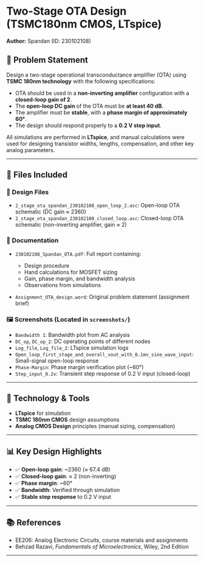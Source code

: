 # Two-Stage OTA Design (TSMC180nm CMOS, LTspice)  
**Author:** Spandan (ID: 230102108)

## 📌 Problem Statement

Design a two-stage operational transconductance amplifier (OTA) using **TSMC 180nm technology** with the following specifications:

- OTA should be used in a **non-inverting amplifier** configuration with a **closed-loop gain of 2**.
- The **open-loop DC gain** of the OTA must be **at least 40 dB**.
- The amplifier must be **stable**, with a **phase margin of approximately 60°**.
- The design should respond properly to a **0.2 V step input**.

All simulations are performed in **LTspice**, and manual calculations were used for designing transistor widths, lengths, compensation, and other key analog parameters.

---

## 📁 Files Included

### 📄 Design Files
- `2_stage_ota_spandan_230102108_open_loop_2.asc`: Open-loop OTA schematic (DC gain ≈ 2360)
- `2_stage_ota_spandan_230102108_closed_loop.asc`: Closed-loop OTA schematic (non-inverting amplifier, gain ≈ 2)

### 📑 Documentation
- `230102108_Spandan_OTA.pdf`: Full report containing:
  - Design procedure
  - Hand calculations for MOSFET sizing
  - Gain, phase margin, and bandwidth analysis
  - Observations from simulations

- `Assignment_OTA_design.word`: Original problem statement (assignment brief)

### 🖼️ Screenshots (Located in `screenshots/`)
- `Bandwidth 1`: Bandwidth plot from AC analysis
- `DC_op`, `DC_op_2`: DC operating points of different nodes
- `Log_file`, `Log_file_2`: LTspice simulation logs
- `Open_loop_first_stage_and_overall_vout_with_0.1mv_sine_wave_input`: Small-signal open-loop response
- `Phase-Margin`: Phase margin verification plot (~60°)
- `Step_input_0.2v`: Transient step response of 0.2 V input (closed-loop)

---

## 🔧 Technology & Tools
- **LTspice** for simulation
- **TSMC 180nm CMOS** design assumptions
- **Analog CMOS Design** principles (manual sizing, compensation)

---

## 📊 Key Design Highlights
- ✅ **Open-loop gain**: ~2360 (≈ 67.4 dB)
- ✅ **Closed-loop gain**: ≈ 2 (non-inverting)
- ✅ **Phase margin**: ~60°
- ✅ **Bandwidth**: Verified through simulation
- ✅ **Stable step response** to 0.2 V input

---

## 📚 References
- EE206: Analog Electronic Circuits, course materials and assignments  
- Behzad Razavi, *Fundamentals of Microelectronics*, Wiley, 2nd Edition

---

